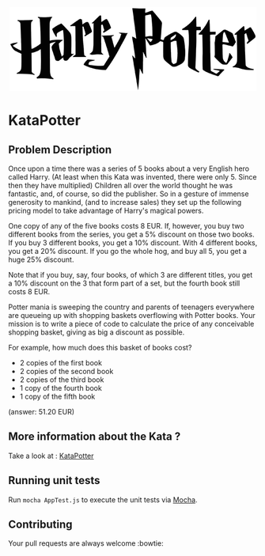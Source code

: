 <p align="center">
	<img src="https://github.com/ouadie-lahdioui/KataPotter/blob/master/images/harry.png"> 
</p>

# KataPotter

## Problem Description
   
Once upon a time there was a series of 5 books about a very English hero called Harry. (At least when this Kata was invented, there were only 5. Since then they have multiplied) Children all over the world thought he was fantastic, and, of course, so did the publisher. So in a gesture of immense generosity to mankind, (and to increase sales) they set up the following pricing model to take advantage of Harry's magical powers.

One copy of any of the five books costs 8 EUR. If, however, you buy two different books from the series, you get a 5% discount on those two books. If you buy 3 different books, you get a 10% discount. With 4 different books, you get a 20% discount. If you go the whole hog, and buy all 5, you get a huge 25% discount.

Note that if you buy, say, four books, of which 3 are different titles, you get a 10% discount on the 3 that form part of a set, but the fourth book still costs 8 EUR.

Potter mania is sweeping the country and parents of teenagers everywhere are queueing up with shopping baskets overflowing with Potter books. Your mission is to write a piece of code to calculate the price of any conceivable shopping basket, giving as big a discount as possible.

For example, how much does this basket of books cost?

- 2 copies of the first book 
- 2 copies of the second book
- 2 copies of the third book
- 1 copy of the fourth book
- 1 copy of the fifth book

(answer: 51.20 EUR)

## More information about the Kata ?

Take a look at : [KataPotter](http://www.codingdojo.org/cgi-bin/index.pl?action=browse&id=KataPotter&revision=41)

## Running unit tests

Run `mocha AppTest.js` to execute the unit tests via [Mocha](https://mochajs.org/).

## Contributing

Your pull requests are always welcome :bowtie:
